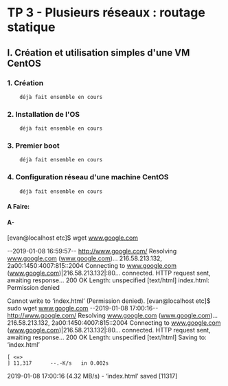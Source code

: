 # TP 3 - Plusieurs réseaux : routage statique


## I. Création et utilisation simples d'une VM CentOS

### 1. Création
        déjà fait ensemble en cours
    
### 2. Installation de l'OS
        déjà fait ensemble en cours

### 3. Premier boot
        déjà fait ensemble en cours

### 4. Configuration réseau d'une machine CentOS
        déjà fait ensemble en cours

#### A Faire:
#### A- 

[evan@localhost etc]$ wget www.google.com

--2019-01-08 16:59:57--  http://www.google.com/
Resolving www.google.com (www.google.com)... 216.58.213.132, 2a00:1450:4007:815::2004
Connecting to www.google.com (www.google.com)|216.58.213.132|:80... connected.
HTTP request sent, awaiting response... 200 OK
Length: unspecified [text/html]
index.html: Permission denied

Cannot write to ‘index.html’ (Permission denied).
[evan@localhost etc]$ sudo wget www.google.com
--2019-01-08 17:00:16--  http://www.google.com/
Resolving www.google.com (www.google.com)... 216.58.213.132, 2a00:1450:4007:815::2004
Connecting to www.google.com (www.google.com)|216.58.213.132|:80... connected.
HTTP request sent, awaiting response... 200 OK
Length: unspecified [text/html]
Saving to: ‘index.html’

    [ <=>                                                                           ] 11,317      --.-K/s   in 0.002s

2019-01-08 17:00:16 (4.32 MB/s) - ‘index.html’ saved [11317]